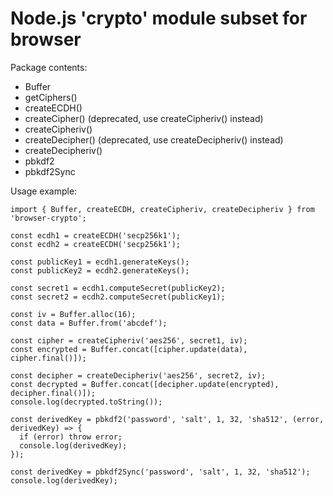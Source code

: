 # Node.js 'crypto' module subset for browser

Package contents:

- Buffer
- getCiphers()
- createECDH()
- createCipher() (deprecated, use createCipheriv() instead)
- createCipheriv()
- createDecipher() (deprecated, use createDecipheriv() instead)
- createDecipheriv()
- pbkdf2
- pbkdf2Sync

Usage example:

```
import { Buffer, createECDH, createCipheriv, createDecipheriv } from 'browser-crypto';

const ecdh1 = createECDH('secp256k1');
const ecdh2 = createECDH('secp256k1');

const publicKey1 = ecdh1.generateKeys();
const publicKey2 = ecdh2.generateKeys();

const secret1 = ecdh1.computeSecret(publicKey2);
const secret2 = ecdh2.computeSecret(publicKey1);

const iv = Buffer.alloc(16);
const data = Buffer.from('abcdef');

const cipher = createCipheriv('aes256', secret1, iv);
const encrypted = Buffer.concat([cipher.update(data), cipher.final()]);

const decipher = createDecipheriv('aes256', secret2, iv);
const decrypted = Buffer.concat([decipher.update(encrypted), decipher.final()]);
console.log(decrypted.toString());

const derivedKey = pbkdf2('password', 'salt', 1, 32, 'sha512', (error, derivedKey) => {
  if (error) throw error;
  console.log(derivedKey);
});

const derivedKey = pbkdf2Sync('password', 'salt', 1, 32, 'sha512');
console.log(derivedKey);

```
